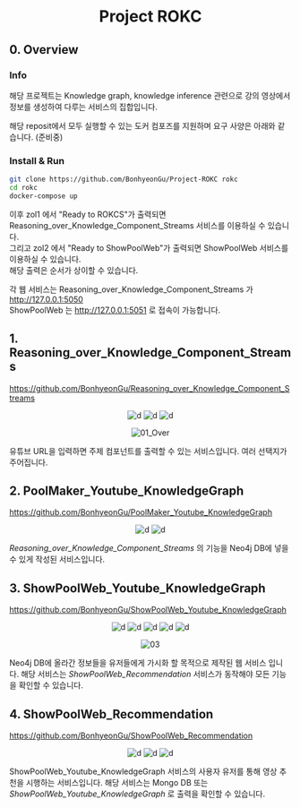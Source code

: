 <div align="center">

<h1>Project ROKC</h1>

</div>

## 0. Overview

### Info
해당 프로젝트는 Knowledge graph, knowledge inference 관련으로 강의 영상에서 정보를 생성하여 다루는 서비스의 집합입니다.

해당 reposit에서 모두 실행할 수 있는 도커 컴포즈를 지원하며 요구 사양은 아래와 같습니다. (준비중)

### Install & Run
```bash
git clone https://github.com/BonhyeonGu/Project-ROKC rokc
cd rokc
docker-compose up
```
이후 zol1 에서 "Ready to ROKCS"가 출력되면  
Reasoning_over_Knowledge_Component_Streams 서비스를 이용하실 수 있습니다.    
그리고 zol2 에서 "Ready to ShowPoolWeb"가 출력되면 ShowPoolWeb 서비스를 이용하실 수 있습니다.    
해당 출력은 순서가 상이할 수 있습니다.

각 웹 서비스는 Reasoning_over_Knowledge_Component_Streams 가 http://127.0.0.1:5050  
ShowPoolWeb 는 http://127.0.0.1:5051 로 접속이 가능합니다.
  
## 1. Reasoning_over_Knowledge_Component_Streams

https://github.com/BonhyeonGu/Reasoning_over_Knowledge_Component_Streams

<div align="center">

![d](https://img.shields.io/badge/-Python3-3776AB?style=flat-square&logo=python&logoColor=FFFFFF) ![d](https://img.shields.io/badge/-Flask-000000?style=flat-square&logo=flask&logoColor=FFFFFF)  ![d](https://img.shields.io/badge/-Javascript-F7DF1E?style=flat-square&logo=javascript&logoColor=FFFFFF) 

![01_Over](https://user-images.githubusercontent.com/24387014/184350904-12adecf5-0adb-498d-922d-a8c8da9bf513.gif)

</div>

유튜브 URL을 입력하면 주제 컴포넌트를 출력할 수 있는 서비스입니다. 여러 선택지가 주어집니다.


## 2. PoolMaker_Youtube_KnowledgeGraph

https://github.com/BonhyeonGu/PoolMaker_Youtube_KnowledgeGraph

<div align="center">

![d](https://img.shields.io/badge/-Python3-3776AB?style=flat-square&logo=python&logoColor=FFFFFF) ![d](https://img.shields.io/badge/-Neo4j-4581C3?style=flat-square&logo=neo4j&logoColor=FFFFFF)  

</div>

*Reasoning_over_Knowledge_Component_Streams* 의 기능을 Neo4j DB에 넣을 수 있게 작성된 서비스입니다.


## 3. ShowPoolWeb_Youtube_KnowledgeGraph

https://github.com/BonhyeonGu/ShowPoolWeb_Youtube_KnowledgeGraph

<div align="center">

![d](https://img.shields.io/badge/-Python3-3776AB?style=flat-square&logo=python&logoColor=FFFFFF) ![d](https://img.shields.io/badge/-Flask-000000?style=flat-square&logo=flask&logoColor=FFFFFF) ![d](https://img.shields.io/badge/-Javascript-F7DF1E?style=flat-square&logo=javascript&logoColor=FFFFFF) ![d](https://img.shields.io/badge/-Neo4j-4581C3?style=flat-square&logo=neo4j&logoColor=FFFFFF) ![d](https://img.shields.io/badge/-MongoDB-47A248?style=flat-square&logo=Mongodb&logoColor=FFFFFF)  

![03](https://user-images.githubusercontent.com/24387014/209906492-20388a10-0910-40ea-8050-1051c69b349d.gif)

</div>

Neo4j DB에 올라간 정보들을 유저들에게 가시화 할 목적으로 제작된 웹 서비스 입니다.
해당 서비스는 *ShowPoolWeb_Recommendation* 서비스가 동작해야 모든 기능을 확인할 수 있습니다.


## 4. ShowPoolWeb_Recommendation

https://github.com/BonhyeonGu/ShowPoolWeb_Recommendation

<div align="center">

![d](https://img.shields.io/badge/-Python3-3776AB?style=flat-square&logo=python&logoColor=FFFFFF) ![d](https://img.shields.io/badge/-Neo4j-4581C3?style=flat-square&logo=neo4j&logoColor=FFFFFF) ![d](https://img.shields.io/badge/-MongoDB-47A248?style=flat-square&logo=Mongodb&logoColor=FFFFFF)  

</div>

ShowPoolWeb_Youtube_KnowledgeGraph 서비스의 사용자 유저를 통해 영상 추천을 시행하는 서비스입니다.
해당 서비스는 Mongo DB 또는 *ShowPoolWeb_Youtube_KnowledgeGraph* 로 출력을 확인할 수 있습니다.
